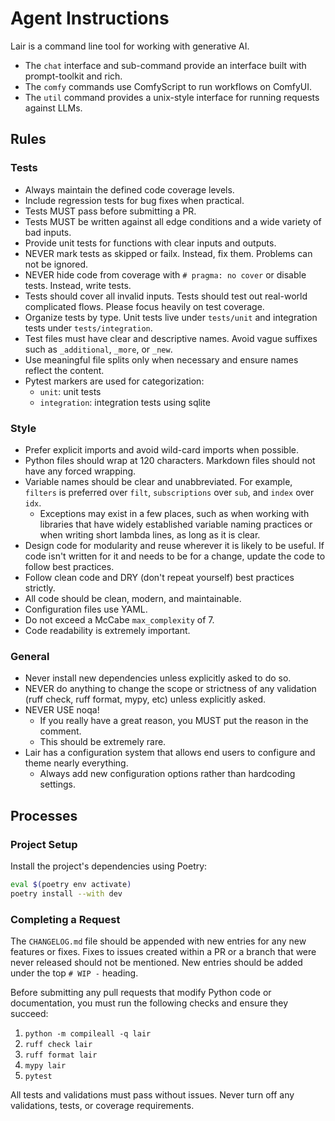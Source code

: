 # Agent Instructions

Lair is a command line tool for working with generative AI.

- The `chat` interface and sub-command provide an interface built with prompt-toolkit and rich.
- The `comfy` commands use ComfyScript to run workflows on ComfyUI.
- The `util` command provides a unix-style interface for running requests against LLMs.

## Rules

### Tests

- Always maintain the defined code coverage levels.
- Include regression tests for bug fixes when practical.
- Tests MUST pass before submitting a PR.
- Tests MUST be written against all edge conditions and a wide variety of bad inputs.
- Provide unit tests for functions with clear inputs and outputs.
- NEVER mark tests as skipped or failx. Instead, fix them. Problems can not be ignored.
- NEVER hide code from coverage with `# pragma: no cover` or disable tests. Instead, write tests.
- Tests should cover all invalid inputs. Tests should test out real-world complicated flows. Please focus heavily on test coverage.
- Organize tests by type. Unit tests live under `tests/unit` and integration tests under `tests/integration`.
- Test files must have clear and descriptive names. Avoid vague suffixes such as `_additional`, `_more`, or `_new`.
- Use meaningful file splits only when necessary and ensure names reflect the content.
- Pytest markers are used for categorization:
  - `unit`: unit tests
  - `integration`: integration tests using sqlite

### Style

- Prefer explicit imports and avoid wild-card imports when possible.
- Python files should wrap at 120 characters.  Markdown files should not have any forced wrapping.
- Variable names should be clear and unabbreviated.  For example, `filters` is preferred over `filt`, `subscriptions` over `sub`, and `index` over `idx`.
  - Exceptions may exist in a few places, such as when working with libraries that have widely established variable naming practices or when writing short lambda lines, as long as it is clear.
- Design code for modularity and reuse wherever it is likely to be useful. If code isn't written for it and needs to be for a change, update the code to follow best practices.
- Follow clean code and DRY (don't repeat yourself) best practices strictly.
- All code should be clean, modern, and maintainable.
- Configuration files use YAML.
- Do not exceed a McCabe `max_complexity` of 7.
- Code readability is extremely important.

### General

- Never install new dependencies unless explicitly asked to do so.
- NEVER do anything to change the scope or strictness of any validation (ruff check, ruff format, mypy, etc) unless explicitly asked.
- NEVER USE noqa!
  - If you really have a great reason, you MUST put the reason in the comment.
  - This should be extremely rare.
- Lair has a configuration system that allows end users to configure and theme nearly everything.
  - Always add new configuration options rather than hardcoding settings.

## Processes

### Project Setup

Install the project's dependencies using Poetry:

```sh
eval $(poetry env activate)
poetry install --with dev
```

### Completing a Request

The `CHANGELOG.md` file should be appended with new entries for any new features or fixes. Fixes to issues created within a PR or a branch that were never released should not be mentioned. New entries should be added under the top `# WIP -` heading.

Before submitting any pull requests that modify Python code or documentation, you must run the following checks and ensure they succeed:

1. `python -m compileall -q lair`
2. `ruff check lair`
3. `ruff format lair`
4. `mypy lair`
5. `pytest`

All tests and validations must pass without issues. Never turn off any validations, tests, or coverage requirements.
